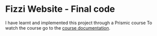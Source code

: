 # Fizzi Website - Final code
I have learnt and implemented this project through a Prismic course 
To watch the course go to the [course documentation](https://dub.sh/fizzi).

